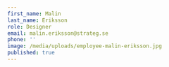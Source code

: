 ```yaml
---
first_name: Malin
last_name: Eriksson
role: Designer
email: malin.eriksson@strateg.se
phone: ''
image: /media/uploads/employee-malin-eriksson.jpg
published: true
---
```

